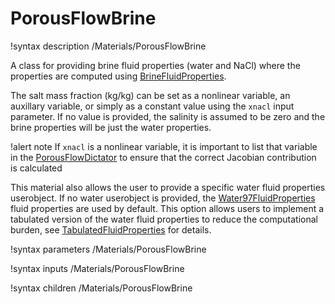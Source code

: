 # PorousFlowBrine

!syntax description /Materials/PorousFlowBrine

A class for providing brine fluid properties (water and NaCl) where the properties are computed using [BrineFluidProperties](/BrineFluidProperties.md).

The salt mass fraction (kg/kg) can be set as a nonlinear variable, an auxillary variable, or simply as a constant value using the `xnacl` input parameter. If no value is provided, the salinity is assumed to be zero and the brine properties will be just the water properties.

!alert note
If `xnacl` is a nonlinear variable, it is important to list that variable in the [PorousFlowDictator](/PorousFlowDictator.md) to ensure that the correct Jacobian contribution is calculated

This material also allows the user to provide a specific water fluid properties userobject. If no water userobject is provided, the [Water97FluidProperties](/Water97FluidProperties.md) fluid properties are used by default. This option allows users to implement a tabulated version of the water fluid properties to reduce the computational burden, see [TabulatedFluidProperties](/TabulatedFluidProperties.md) for details.

!syntax parameters /Materials/PorousFlowBrine

!syntax inputs /Materials/PorousFlowBrine

!syntax children /Materials/PorousFlowBrine
